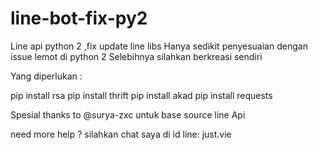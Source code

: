 # line-bot-fix-py2
Line api python 2 ,fix update line libs
Hanya sedikit penyesuaian dengan issue lemot di python 2
Selebihnya silahkan berkreasi sendiri

Yang diperlukan :

pip install rsa
pip install thrift
pip install akad
pip install requests


Spesial thanks to @surya-zxc untuk base source line Api

need more help ?
silahkan chat saya di id line: just.vie

